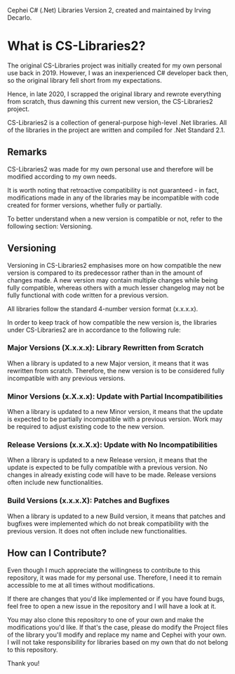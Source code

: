 Cephei C# (.Net) Libraries Version 2,
created and maintained by Irving Decarlo.

# What is CS-Libraries2?

The original CS-Libraries project was initially created for my own personal use back in 2019. However, I was an inexperienced C# developer back then, so the original library fell short from my expectations.

Hence, in late 2020, I scrapped the original library and rewrote everything from scratch, thus dawning this current new version, the CS-Libraries2 project.

CS-Libraries2 is a collection of general-purpose high-level .Net libraries. All of the libraries in the project are written and compiled for .Net Standard 2.1.

## Remarks

CS-Libraries2 was made for my own personal use and therefore will be modified according to my own needs.

It is worth noting that retroactive compatibility is not guaranteed - in fact, modifications made in any of the libraries may be incompatible with code created for former versions, whether fully or partially.

To better understand when a new version is compatible or not, refer to the following section: Versioning.

## Versioning

Versioning in CS-Libraries2 emphasises more on how compatible the new version is compared to its predecessor rather than in the amount of changes made. A new version may contain multiple changes while being fully compatible, whereas others with a much lesser changelog may not be fully functional with code written for a previous version.

All libraries follow the standard 4-number version format (x.x.x.x).

In order to keep track of how compatible the new version is, the libraries under CS-Libraries2 are in accordance to the following rule:

### Major Versions (X.x.x.x): Library Rewritten from Scratch

When a library is updated to a new Major version, it means that it was rewritten from scratch. Therefore, the new version is to be considered fully incompatible with any previous versions.

### Minor Versions (x.X.x.x): Update with Partial Incompatibilities

When a library is updated to a new Minor version, it means that the update is expected to be partially incompatible with a previous version. Work may be required to adjust existing code to the new version.

### Release Versions (x.x.X.x): Update with No Incompatibilities

When a library is updated to a new Release version, it means that the update is expected to be fully compatible with a previous version. No changes in already existing code will have to be made. Release versions often include new functionalities.

### Build Versions (x.x.x.X): Patches and Bugfixes

When a library is updated to a new Build version, it means that patches and bugfixes were implemented which do not break compatibility with the previous version. It does not often include new functionalities.

## How can I Contribute?

Even though I much appreciate the willingness to contribute to this repository, it was made for my personal use. Therefore, I need it to remain accessible to me at all times without modifications.

If there are changes that you'd like implemented or if you have found bugs, feel free to open a new issue in the repository and I will have a look at it.

You may also clone this repository to one of your own and make the modifications you'd like. If that's the case, please do modify the Project files of the library you'll modify and replace my name and Cephei with your own. I will not take responsibility for libraries based on my own that do not belong to this repository.

Thank you!
